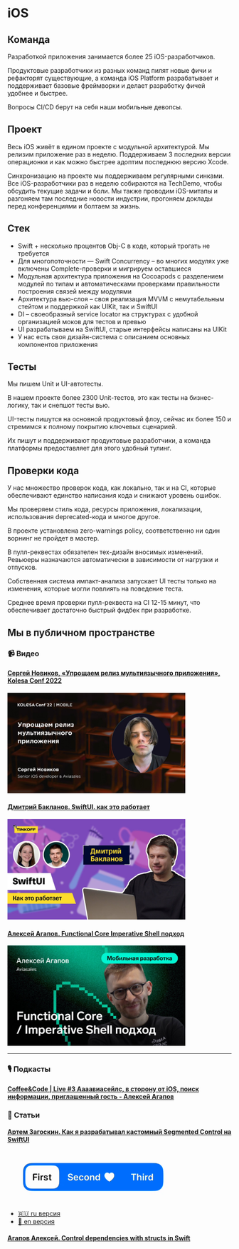 # iOS

## Команда

Разработкой приложения занимается более 25 iOS-разработчиков.

Продуктовые разработчики из разных команд пилят новые фичи и рефакторят существующие, а команда iOS Platform разрабатывает и поддерживает базовые фреймворки и делает разработку фичей удобнее и быстрее.

Вопросы CI/CD берут на себя наши мобильные девопсы.

## Проект

Весь iOS живёт в едином проекте с модульной архитектурой. Мы релизим приложение раз в неделю. Поддерживаем 3 последних версии операционки и как можно быстрее адоптим последнюю версию Xcode.

Синхронизацию на проекте мы поддерживаем регулярными синками. Все iOS-разработчики раз в неделю собираются на TechDemo, чтобы обсудить текущие задачи и боли. Мы также проводим iOS-митапы и разгоняем там последние новости индустрии, прогоняем доклады перед конференциями и болтаем за жизнь.

## Стек

- Swift + несколько процентов Obj-C в коде, который трогать не требуется
- Для многопоточности — Swift Concurrency – во многих модулях уже включены Complete-проверки и мигрируем оставшиеся
- Модульная архитектура приложения на Cocoapods с разделением модулей по типам и автоматическами проверками правильности построения связей между модулями
- Архитектура вью-слоя – своя реализация MVVM с немутабельным стейтом и поддержкой как UIKit, так и SwiftUI
- DI – своеобразный service locator на структурах с удобной организацией моков для тестов и превью
- UI разрабатываем на SwiftUI, старые интерфейсы написаны на UIKit
- У нас есть своя дизайн-система с описанием основных компонентов приложения

## Тесты

Мы пишем Unit и UI-автотесты.

В нашем проекте более 2300 Unit-тестов, это как тесты на бизнес-логику, так и снепшот тесты вью.

UI-тесты пишутся на основной продуктовый флоу, сейчас их более 150 и стремимся к полному покрытию ключевых сценарией.

Их пишут и поддерживают продуктовые разработчики, а команда платформы предоставляет для этого удобный тулинг.

## Проверки кода

У нас множество проверок кода, как локально, так и на CI, которые обеспечивают единство написания кода и снижают уровень ошибок.

Мы проверяем стиль кода, ресурсы приложения, локализации, использования deprecated-кода и многое другое.

В проекте установлена zero-warnings policy, соответственно ни один ворнинг не пройдет в мастер.

В пулл-реквестах обязателен тех-дизайн вносимых изменений. Ревьюеры назначаются автоматически в зависимости от нагрузки и отпусков.

Собственная система импакт-анализа запускает UI тесты только на изменения, которые могли повлиять на поведение теста.

Среднее время проверки пулл-реквеста на CI 12-15 минут, что обеспечивает достаточно быстрый фидбек при разработке.

## Мы в публичном пространстве

### 📹 Видео

#### [Сергей Новиков, «Упрощаем релиз мультиязычного приложения», Kolesa Conf 2022](https://www.youtube.com/watch?v=qbsWN6vvHrM)

[<img width=400 src="resources/preview/novikov-multi-img.jpeg" />](https://www.youtube.com/watch?v=qbsWN6vvHrM)

#### [Дмитрий Бакланов. SwiftUI. как это работает](https://www.youtube.com/watch?v=gKPhXDpYGzE)

[<img width=400 src="resources/preview/baklanov-swiftui-img.jpeg" />](https://www.youtube.com/watch?v=gKPhXDpYGzE)

#### [Алексей Агапов. Functional Core Imperative Shell подход](https://www.youtube.com/watch?v=JaXgIibNWSo)

[<img width=400 src="resources/preview/agapov-fcis-img.jpeg" />](https://www.youtube.com/watch?v=JaXgIibNWSo)

---

### 🎙️ Подкасты

#### [Coffee&Code | Live #3 Аааавиасейлс, в сторону от iOS, поиск информации, приглашенный гость - Алексей Агапов](https://coffeecodepodcast.mave.digital/ep-20)

### 📄 Статьи

#### [Артем Загоскин. Как я разрабатывал кастомный Segmented Control на SwiftUI](https://tyomazago.medium.com/customizable-segmented-control-in-swiftui-44aba026eab8)

[<img width=400 src="resources/preview/zago-segmented-preview.gif" />](https://tyomazago.medium.com/customizable-segmented-control-in-swiftui-44aba026eab8)

- [🇷🇺 ru версия](https://habr.com/en/articles/732640/)
- [🏴󠁧󠁢󠁥󠁮󠁧󠁿 en версия](https://tyomazago.medium.com/customizable-segmented-control-in-swiftui-44aba026eab8)

#### [Агапов Алексей. Control dependencies with structs in Swift](https://dev.to/agapovone/control-dependencies-with-structs-in-swift-379g)